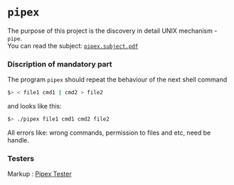# `pipex`

The purpose of this project is the discovery in detail UNIX mechanism - `pipe`.<br>
You can read the subject: [`pipex.subject.pdf`](subject/pipex.subject.pdf)


### Discription of mandatory part
The program `pipex` should repeat the behaviour of the next shell command
```bash
$> < file1 cmd1 | cmd2 > file2
```
and looks like this:
```bash
$> ./pipex file1 cmd1 cmd2 file2
```
All errors like: wrong commands,  permission to files and etc, need be handle.
### Testers
Markup :  [Pipex Tester](https://github.com/vfurmane/pipex-tester "Pipex tester")
